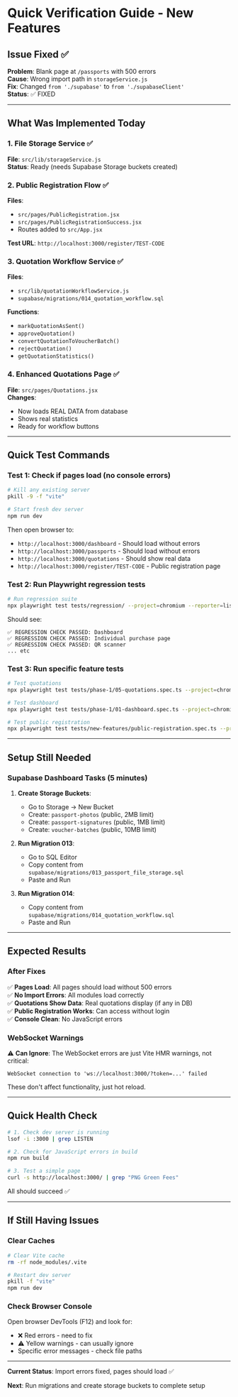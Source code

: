 # Quick Verification Guide - New Features

## Issue Fixed ✅

**Problem**: Blank page at `/passports` with 500 errors  
**Cause**: Wrong import path in `storageService.js`  
**Fix**: Changed `from './supabase'` to `from './supabaseClient'`  
**Status**: ✅ FIXED

---

## What Was Implemented Today

### 1. File Storage Service ✅
**File**: `src/lib/storageService.js`  
**Status**: Ready (needs Supabase Storage buckets created)

### 2. Public Registration Flow ✅
**Files**: 
- `src/pages/PublicRegistration.jsx`
- `src/pages/PublicRegistrationSuccess.jsx`
- Routes added to `src/App.jsx`

**Test URL**: `http://localhost:3000/register/TEST-CODE`

### 3. Quotation Workflow Service ✅
**Files**:
- `src/lib/quotationWorkflowService.js`
- `supabase/migrations/014_quotation_workflow.sql`

**Functions**:
- `markQuotationAsSent()`
- `approveQuotation()`
- `convertQuotationToVoucherBatch()`
- `rejectQuotation()`
- `getQuotationStatistics()`

### 4. Enhanced Quotations Page ✅
**File**: `src/pages/Quotations.jsx`  
**Changes**:
- Now loads REAL DATA from database
- Shows real statistics
- Ready for workflow buttons

---

## Quick Test Commands

### Test 1: Check if pages load (no console errors)

```bash
# Kill any existing server
pkill -9 -f "vite"

# Start fresh dev server
npm run dev
```

Then open browser to:
- `http://localhost:3000/dashboard` - Should load without errors
- `http://localhost:3000/passports` - Should load without errors
- `http://localhost:3000/quotations` - Should show real data
- `http://localhost:3000/register/TEST-CODE` - Public registration page

### Test 2: Run Playwright regression tests

```bash
# Run regression suite
npx playwright test tests/regression/ --project=chromium --reporter=list
```

Should see:
```
✅ REGRESSION CHECK PASSED: Dashboard
✅ REGRESSION CHECK PASSED: Individual purchase page
✅ REGRESSION CHECK PASSED: QR scanner
... etc
```

### Test 3: Run specific feature tests

```bash
# Test quotations
npx playwright test tests/phase-1/05-quotations.spec.ts --project=chromium

# Test dashboard
npx playwright test tests/phase-1/01-dashboard.spec.ts --project=chromium

# Test public registration
npx playwright test tests/new-features/public-registration.spec.ts --project=chromium
```

---

## Setup Still Needed

### Supabase Dashboard Tasks (5 minutes)

1. **Create Storage Buckets**:
   - Go to Storage → New Bucket
   - Create: `passport-photos` (public, 2MB limit)
   - Create: `passport-signatures` (public, 1MB limit)
   - Create: `voucher-batches` (public, 10MB limit)

2. **Run Migration 013**:
   - Go to SQL Editor
   - Copy content from `supabase/migrations/013_passport_file_storage.sql`
   - Paste and Run

3. **Run Migration 014**:
   - Copy content from `supabase/migrations/014_quotation_workflow.sql`
   - Paste and Run

---

## Expected Results

### After Fixes

✅ **Pages Load**: All pages should load without 500 errors  
✅ **No Import Errors**: All modules load correctly  
✅ **Quotations Show Data**: Real quotations display (if any in DB)  
✅ **Public Registration Works**: Can access without login  
✅ **Console Clean**: No JavaScript errors  

### WebSocket Warnings

⚠️ **Can Ignore**: The WebSocket errors are just Vite HMR warnings, not critical:
```
WebSocket connection to 'ws://localhost:3000/?token=...' failed
```

These don't affect functionality, just hot reload.

---

## Quick Health Check

```bash
# 1. Check dev server is running
lsof -i :3000 | grep LISTEN

# 2. Check for JavaScript errors in build
npm run build

# 3. Test a simple page
curl -s http://localhost:3000/ | grep "PNG Green Fees"
```

All should succeed ✅

---

## If Still Having Issues

### Clear Caches

```bash
# Clear Vite cache
rm -rf node_modules/.vite

# Restart dev server
pkill -f "vite"
npm run dev
```

### Check Browser Console

Open browser DevTools (F12) and look for:
- ❌ Red errors - need to fix
- ⚠️ Yellow warnings - can usually ignore
- Specific error messages - check file paths

---

**Current Status**: Import errors fixed, pages should load ✅

**Next**: Run migrations and create storage buckets to complete setup



